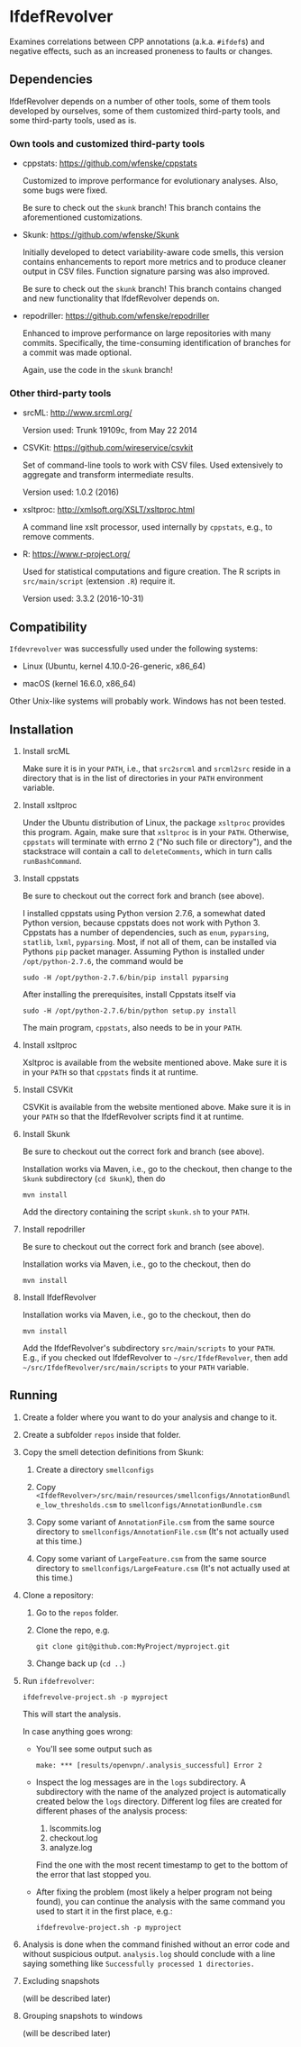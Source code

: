 # IfdefRevolver

Examines correlations between CPP annotations (a.k.a. `#ifdef`s) and
negative effects, such as an increased proneness to faults or changes.

## Dependencies

IfdefRevolver depends on a number of other tools, some of them tools
developed by ourselves, some of them customized third-party tools, and
some third-party tools, used as is.

### Own tools and customized third-party tools

* cppstats: https://github.com/wfenske/cppstats

  Customized to improve performance for evolutionary analyses.  Also,
  some bugs were fixed. 

  Be sure to check out the `skunk` branch!  This branch contains
  the aforementioned customizations.

* Skunk: https://github.com/wfenske/Skunk

  Initially developed to detect variability-aware code smells, this
  version contains enhancements to report more metrics and to produce
  cleaner output in CSV files.  Function signature parsing was also
  improved.

  Be sure to check out the `skunk` branch!  This branch contains
  changed and new functionality that IfdefRevolver depends on.

* repodriller: https://github.com/wfenske/repodriller

  Enhanced to improve performance on large repositories with many
  commits.  Specifically, the time-consuming identification of
  branches for a commit was made optional.

  Again, use the code in the `skunk` branch!

### Other third-party tools

* srcML: http://www.srcml.org/

  Version used: Trunk 19109c, from May 22 2014

* CSVKit: https://github.com/wireservice/csvkit

  Set of command-line tools to work with CSV files.  Used extensively
  to aggregate and transform intermediate results.

  Version used: 1.0.2 (2016)
  
* xsltproc: http://xmlsoft.org/XSLT/xsltproc.html

  A command line xslt processor, used internally by `cppstats`, e.g.,
  to remove comments.

* R: https://www.r-project.org/

  Used for statistical computations and figure creation.  The R
  scripts in `src/main/script` (extension `.R`) require it.

  Version used: 3.3.2 (2016-10-31) 

## Compatibility

`Ifdevrevolver` was successfully used under the following systems:

* Linux (Ubuntu, kernel 4.10.0-26-generic, x86\_64)

* macOS (kernel 16.6.0, x86_64)

Other Unix-like systems will probably work. Windows has not been tested. 

## Installation

1. Install srcML

   Make sure it is in your `PATH`, i.e., that `src2srcml` and
   `srcml2src` reside in a directory that is in the list of
   directories in your `PATH` environment variable.
   
1. Install xsltproc

   Under the Ubuntu distribution of Linux, the package `xsltproc`
   provides this program.  Again, make sure that `xsltproc` is in your
   `PATH`.  Otherwise, `cppstats` will terminate with errno 2 ("No
   such file or directory"), and the stackstrace will contain a call
   to `deleteComments`, which in turn calls `runBashCommand`.

1. Install cppstats

   Be sure to checkout out the correct fork and branch (see above).

   I installed cppstats using Python version 2.7.6, a somewhat dated
   Python version, because cppstats does not work with Python 3.
   Cppstats has a number of dependencies, such as `enum`, `pyparsing`,
   `statlib`, `lxml`, `pyparsing`.  Most, if not all of them, can be
   installed via Pythons `pip` packet manager.  Assuming Python is
   installed under `/opt/python-2.7.6`, the command would be

   `sudo -H /opt/python-2.7.6/bin/pip install pyparsing`

   After installing the prerequisites, install Cppstats itself via

   `sudo -H /opt/python-2.7.6/bin/python setup.py install`
	
   The main program, `cppstats`, also needs to be in your `PATH`.

1. Install xsltproc

   Xsltproc is available from the website mentioned above.
   Make sure it is in your `PATH` so that `cppstats`
   finds it at runtime.
   
1. Install CSVKit

   CSVKit is available from the website mentioned above.
   Make sure it is in your `PATH` so that the IfdefRevolver
   scripts find it at runtime.

1. Install Skunk

   Be sure to checkout out the correct fork and branch (see above).

   Installation works via Maven, i.e., go to the checkout, then change
   to the `Skunk` subdirectory (`cd Skunk`), then do

   `mvn install`

   Add the directory containing the script `skunk.sh` to your `PATH`.

1. Install repodriller

   Be sure to checkout out the correct fork and branch (see above).

   Installation works via Maven, i.e., go to the checkout, then do

   `mvn install`

1. Install IfdefRevolver 

   Installation works via Maven, i.e., go to the checkout, then do

   `mvn install`

   Add the IfdefRevolver's subdirectory `src/main/scripts` to your
   `PATH`.  E.g., if you checked out IfdefRevolver to
   `~/src/IfdefRevolver`, then add
   `~/src/IfdefRevolver/src/main/scripts` to your `PATH` variable.

## Running

1. Create a folder where you want to do your analysis and change to it.

1. Create a subfolder `repos` inside that folder.

1. Copy the smell detection definitions from Skunk:

   1. Create a directory `smellconfigs`

   1. Copy
      `<IfdefRevolver>/src/main/resources/smellconfigs/AnnotationBundle_low_thresholds.csm`
      to `smellconfigs/AnnotationBundle.csm`

   1. Copy some variant of `AnnotationFile.csm` from the same source
      directory to `smellconfigs/AnnotationFile.csm` (It's not
      actually used at this time.)

   1. Copy some variant of `LargeFeature.csm` from the same source
      directory to `smellconfigs/LargeFeature.csm` (It's not
      actually used at this time.)

1. Clone a repository:

   1. Go to the `repos` folder.

   1. Clone the repo, e.g.

      `git clone git@github.com:MyProject/myproject.git`
	  
   1. Change back up (`cd ..`)

1. Run `ifdefrevolver`:

   `ifdefrevolve-project.sh -p myproject`

   This will start the analysis.

   In case anything goes wrong:

   - You'll see some output such as

     ```make: *** [results/openvpn/.analysis_successful] Error 2```

   - Inspect the log messages are in the `logs` subdirectory.  A
	 subdirectory with the name of the analyzed project is
	 automatically created below the `logs` directory.  Different log
	 files are created for different phases of the analysis process:

     1. lscommits.log
     1. checkout.log
	 1. analyze.log

	 Find the one with the most recent timestamp to get to the bottom
	 of the error that last stopped you.

   - After fixing the problem (most likely a helper program not being
     found), you can continue the analysis with the same command you
     used to start it in the first place, e.g.:

     `ifdefrevolve-project.sh -p myproject`
	 
1. Analysis is done when the command finished without an error code
   and without suspicious output.  `analysis.log` should conclude with
   a line saying something like `Successfully processed 1 directories.`

1. Excluding snapshots

   (will be described later)

1. Grouping snapshots to windows

   (will be described later)
